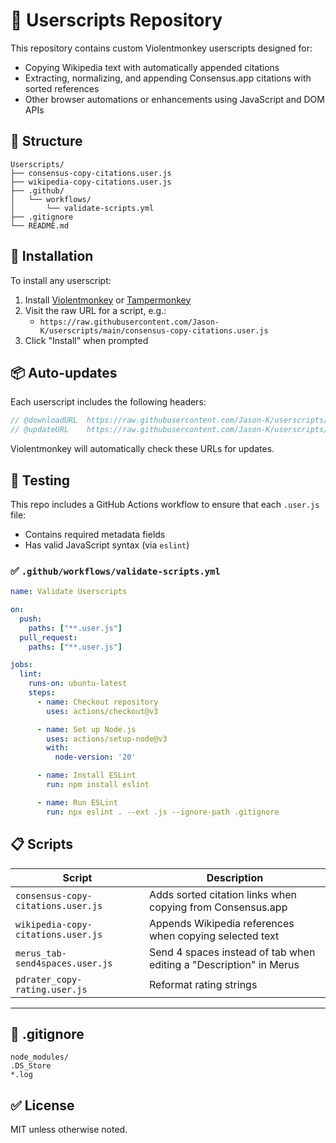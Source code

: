# 🧠 Userscripts Repository

This repository contains custom Violentmonkey userscripts designed for:

- Copying Wikipedia text with automatically appended citations
- Extracting, normalizing, and appending Consensus.app citations with sorted references
- Other browser automations or enhancements using JavaScript and DOM APIs

## 📁 Structure

```
Userscripts/
├── consensus-copy-citations.user.js
├── wikipedia-copy-citations.user.js
├── .github/
│   └── workflows/
│       └── validate-scripts.yml
├── .gitignore
└── README.md
```

## 🚀 Installation

To install any userscript:

1. Install [Violentmonkey](https://violentmonkey.github.io/get-it/) or [Tampermonkey](https://www.tampermonkey.net/)
2. Visit the raw URL for a script, e.g.:
   - `https://raw.githubusercontent.com/Jason-K/userscripts/main/consensus-copy-citations.user.js`
3. Click "Install" when prompted

## 📦 Auto-updates

Each userscript includes the following headers:
```js
// @downloadURL  https://raw.githubusercontent.com/Jason-K/userscripts/main/script-name.user.js
// @updateURL    https://raw.githubusercontent.com/Jason-K/userscripts/main/script-name.user.js
```
Violentmonkey will automatically check these URLs for updates.

## 🧪 Testing

This repo includes a GitHub Actions workflow to ensure that each `.user.js` file:
- Contains required metadata fields
- Has valid JavaScript syntax (via `eslint`)

### ✅ `.github/workflows/validate-scripts.yml`
```yaml
name: Validate Userscripts

on:
  push:
    paths: ["**.user.js"]
  pull_request:
    paths: ["**.user.js"]

jobs:
  lint:
    runs-on: ubuntu-latest
    steps:
      - name: Checkout repository
        uses: actions/checkout@v3

      - name: Set up Node.js
        uses: actions/setup-node@v3
        with:
          node-version: '20'

      - name: Install ESLint
        run: npm install eslint

      - name: Run ESLint
        run: npx eslint . --ext .js --ignore-path .gitignore
```

## 📋 Scripts

| Script | Description |
|--------|-------------|
| `consensus-copy-citations.user.js` | Adds sorted citation links when copying from Consensus.app |
| `wikipedia-copy-citations.user.js` | Appends Wikipedia references when copying selected text |
| `merus_tab-send4spaces.user.js`    | Send 4 spaces instead of tab when editing a "Description" in Merus |
| `pdrater_copy-rating.user.js`      | Reformat rating strings |

---

## 📄 .gitignore
```
node_modules/
.DS_Store
*.log
```

## ✅ License
MIT unless otherwise noted.